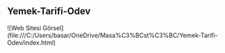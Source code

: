 ## Yemek-Tarifi-Odev

![Web Sitesi Görsel] (file:///C:/Users/basar/OneDrive/Masa%C3%BCst%C3%BC/Yemek-Tarifi-Odev/index.html)

